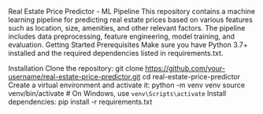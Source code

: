 Real Estate Price Predictor - ML Pipeline
This repository contains a machine learning pipeline for predicting real estate prices based on various features such as location, size, amenities, and other relevant factors. The pipeline includes data preprocessing, feature engineering, model training, and evaluation.
Getting Started
Prerequisites
Make sure you have Python 3.7+ installed and the required dependencies listed in requirements.txt.

Installation
Clone the repository:
git clone https://github.com/your-username/real-estate-price-predictor.git
cd real-estate-price-predictor
Create a virtual environment and activate it:
python -m venv venv
source venv/bin/activate  # On Windows, use `venv\Scripts\activate`
Install dependencies:
pip install -r requirements.txt
